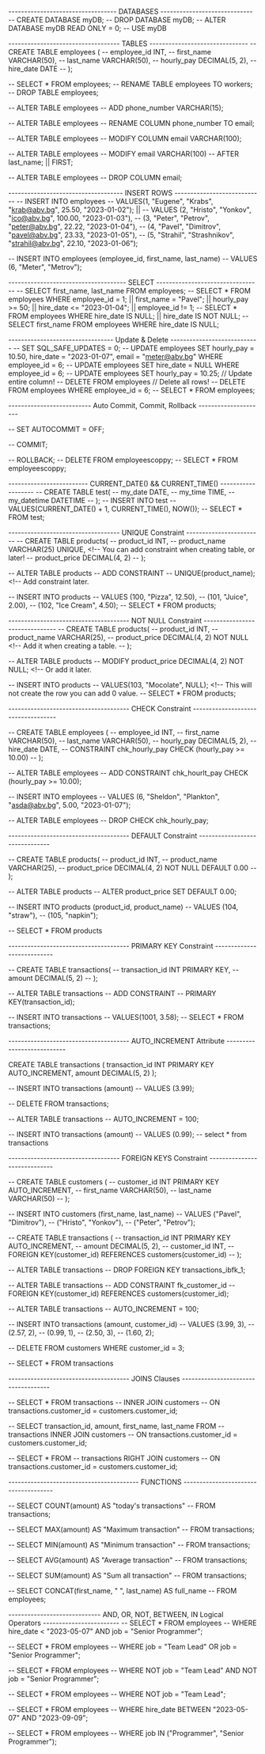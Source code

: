 ---------------------------------- DATABASES -----------------------------
-- CREATE DATABASE myDB;
-- DROP DATABASE myDB;
-- ALTER DATABASE myDB READ ONLY = 0;
-- USE myDB

----------------------------------- TABLES -------------------------------
-- CREATE TABLE employees (
-- 	employee_id INT,
--     first_name VARCHAR(50),
--     last_name VARCHAR(50),
--     hourly_pay DECIMAL(5, 2),
--     hire_date DATE
-- );

-- SELECT * FROM employees;
-- RENAME TABLE employees TO workers;
-- DROP TABLE employees;

-- ALTER TABLE employees
-- ADD phone_number VARCHAR(15);

-- ALTER TABLE employees
-- RENAME COLUMN phone_number TO email;

-- ALTER TABLE employees
-- MODIFY COLUMN email VARCHAR(100);

-- ALTER TABLE employees
-- MODIFY email VARCHAR(100)
-- AFTER last_name; || FIRST;

-- ALTER TABLE employees
-- DROP COLUMN email;

------------------------------------ INSERT ROWS ----------------------------
-- INSERT INTO employees
-- VALUES(1, "Eugene", "Krabs", "krab@abv.bg", 25.50, "2023-01-02"); ||
-- VALUES	(2, "Hristo", "Yonkov", "ico@abv.bg", 100.00, "2023-01-03"),
-- 		(3, "Peter", "Petrov", "peter@abv.bg", 22.22, "2023-01-04"), 
--         (4, "Pavel", "Dimitrov", "pavel@abv.bg", 23.33, "2023-01-05"),
--         (5, "Strahil", "Strashnikov", "strahil@abv.bg", 22.10, "2023-01-06");

-- INSERT INTO employees (employee_id, first_name, last_name)
-- VALUES (6, "Meter", "Metrov");

------------------------------------- SELECT ---------------------------------
-- SELECT first_name, last_name FROM employees;
-- SELECT * FROM employees WHERE employee_id = 1; || first_name = "Pavel"; || hourly_pay >= 50; || hire_date <= "2023-01-04"; || employee_id != 1;
-- SELECT * FROM employees WHERE hire_date IS NULL; || hire_date IS NOT NULL;
-- SELECT first_name FROM employees WHERE hire_date IS NULL;

--------------------------------- Update & Delete ----------------------------
-- SET SQL_SAFE_UPDATES = 0;
-- UPDATE employees SET hourly_pay = 10.50, hire_date = "2023-01-07", email = "meter@abv.bg" WHERE employee_id = 6;
-- UPDATE employees SET hire_date = NULL WHERE employee_id = 6;
-- UPDATE employees SET hourly_pay = 10.25; // Update entire column!
-- DELETE FROM employees // Delete all rows!
-- DELETE FROM employees WHERE employee_id = 6;
-- SELECT * FROM employees;

-------------------------- Auto Commit, Commit, Rollback ---------------------
<!-- // Default on. Manually create savepoint when we need! -->
-- SET AUTOCOMMIT = OFF;

<!-- // Creating a safepoint. -->
-- COMMIT;

<!-- // Load last savepoint. -->
-- ROLLBACK;
-- DELETE FROM employeescoppy;
-- SELECT * FROM employeescoppy;

------------------------- CURRENT_DATE() && CURRENT_TIME() -------------------
-- CREATE TABLE test(
-- 	   my_date DATE,
--     my_time TIME,
--     my_datetime DATETIME
-- );
-- INSERT INTO test
-- VALUES(CURRENT_DATE() + 1, CURRENT_TIME(), NOW());
-- SELECT * FROM test;

----------------------------------- UNIQUE Constraint ------------------------
-- CREATE TABLE products(
-- 		product_id INT,
-- 		product_name VARCHAR(25) UNIQUE, <!-- You can add constraint when creating table, or later!
--      product_price DECIMAL(4, 2)
-- );

-- ALTER TABLE products
-- ADD CONSTRAINT
-- UNIQUE(product_name); <!-- Add constraint later.

-- INSERT INTO products
-- VALUES  (100, "Pizza", 12.50),
-- 		(101, "Juice", 2.00), 
-- 		(102, "Ice Cream", 4.50);
-- SELECT * FROM products;

-------------------------------------- NOT NULL Constraint -------------------------------
-- CREATE TABLE products(
-- 		product_id INT,
-- 		product_name VARCHAR(25),
--      product_price DECIMAL(4, 2) NOT NULL <!-- Add it when creating a table.
-- );

-- ALTER TABLE products
-- MODIFY product_price DECIMAL(4, 2) NOT NULL; <!-- Or add it later.

-- INSERT INTO products
-- VALUES(103, "Mocolate", NULL); <!-- This will not create the row you can add 0 value.
-- SELECT * FROM products;

-------------------------------------- CHECK Constraint -----------------------------------
<!-- // - Add a check constraint when create table. -->
-- CREATE TABLE employees (
-- 	employee_id INT,
--     first_name VARCHAR(50),
--     last_name VARCHAR(50),
--     hourly_pay DECIMAL(5, 2),
--     hire_date DATE,
-- 	   CONSTRAINT chk_hourly_pay CHECK (hourly_pay  >= 10.00)
-- );

<!-- // - Insert CHECK constraint later in the table. -->
-- ALTER TABLE employees
-- ADD CONSTRAINT chk_hourlt_pay CHECK (hourly_pay  >= 10.00);

<!-- // This will throw check error. -->
-- INSERT INTO employees
-- VALUES (6, "Sheldon", "Plankton", "asda@abv.bg", 5.00, "2023-01-07");

<!-- // This will drop the check constraint! -->
-- ALTER TABLE employees
-- DROP CHECK chk_hourly_pay;

-------------------------------------- DEFAULT Constraint -------------------------------
<!-- // - Add a default constraint when create table. -->
-- CREATE TABLE products(
-- 		product_id INT,
-- 		product_name VARCHAR(25),
--      product_price DECIMAL(4, 2) NOT NULL DEFAULT 0.00
-- );

<!-- // - Add a DEFAULT constraint later in the table. -->
-- ALTER TABLE products
-- ALTER product_price SET DEFAULT 0.00;

-- INSERT INTO products (product_id, product_name)
-- VALUES  (104, "straw"),
-- 		   (105, "napkin");

-- SELECT * FROM products

-------------------------------------- PRIMARY KEY Constraint ---------------------------
<!-- // Commonly used as Unique identifier. The value can not be null and needs to be unique!
Adding a primary key when creating a table -->
-- CREATE TABLE transactions(
-- 	transaction_id INT PRIMARY KEY,
--     amount DECIMAL(5, 2)
-- );

<!-- // Adding a primary key to already existing tables. -->
-- ALTER TABLE transactions
-- ADD CONSTRAINT
-- PRIMARY KEY(transaction_id);

-- INSERT INTO transactions
-- VALUES(1001, 3.58);
-- SELECT * FROM transactions;

-------------------------------------- AUTO_INCREMENT Attribute ---------------------------
<!-- Can only be applied to column that has a key, and its uset to auto increment the column key.
Creating a primary key in table, by default is 1. -->
CREATE TABLE transactions (
	transaction_id INT PRIMARY KEY AUTO_INCREMENT,
    amount DECIMAL(5, 2)
);

-- INSERT INTO transactions (amount)
-- VALUES (3.99);

-- DELETE FROM transactions;

<!-- // Add different value for AUTO_INCREMENT. -->
-- ALTER TABLE transactions
-- AUTO_INCREMENT = 100;

<!-- // THis new value will start from 100! -->
-- INSERT INTO transactions (amount)
-- VALUES (0.99);
-- select * from transactions

----------------------------------- FOREIGN KEYS Constraint -----------------------------
<!-- Primary key from one table can be found into another table, using a foreign key
it establishes a link between two tables. Also prevent any actions wich will destroy the link
between tables. -->
-- CREATE TABLE customers (
-- 	customer_id INT PRIMARY KEY AUTO_INCREMENT,
--     first_name VARCHAR(50),
--     last_name VARCHAR(50)
-- );

-- INSERT INTO customers (first_name, last_name)
-- VALUES  ("Pavel", "Dimitrov"),
-- 		("Hristo", "Yonkov"),
--         ("Peter", "Petrov");

<!-- Create table with foreign key constraint. -->
-- CREATE TABLE transactions (
-- 	transaction_id INT PRIMARY KEY AUTO_INCREMENT,
--     amount DECIMAL(5, 2),
--     customer_id INT,
--     FOREIGN KEY(customer_id) REFERENCES customers(customer_id)
-- );

<!-- Drops foreign key constraint from a table. -->
-- ALTER TABLE transactions
-- DROP FOREIGN KEY transactions_ibfk_1;

<!-- Changing and adding later a new name to foreign key into table. -->
-- ALTER TABLE transactions
-- ADD CONSTRAINT fk_customer_id
-- FOREIGN KEY(customer_id) REFERENCES customers(customer_id);

<!-- Increase the number of foreign key. -->
-- ALTER TABLE transactions
-- AUTO_INCREMENT = 100;

-- INSERT INTO transactions (amount, customer_id)
-- VALUES  (3.99, 3),
-- 		(2.57, 2), 
--         (0.99, 1), 
--         (2.50, 3),
--         (1.60, 2);

<!-- You can`t delete when there is foreign key constraint -->
-- DELETE FROM customers WHERE customer_id = 3;

-- SELECT * FROM transactions

-------------------------------------- JOINS Clauses ------------------------------------
<!-- Joins are used to combine rows from two or more tables based on their related column
between them, such as FOREIGN KEY. They can be INER, LEFT and RIGHT joins. -->

<!-- Displays only mathed conditions. -->
-- SELECT * FROM transactions
-- INNER JOIN customers
-- ON transactions.customer_id = customers.customer_id;

<!-- Pick only columns that we need! -->
-- SELECT transaction_id, amount, first_name, last_name FROM 
-- transactions INNER JOIN customers
-- ON transactions.customer_id = customers.customer_id;

<!-- Example of RIGHT JOIN, same as left. Displays whole rows according to wich table are joined,
left or right. -->
-- SELECT * FROM 
-- transactions RIGHT JOIN customers
-- ON transactions.customer_id = customers.customer_id;

----------------------------------------- FUNCTIONS -------------------------------------
<!-- Calculate how many transactions are in the amount column. -->
-- SELECT COUNT(amount) AS "today's transactions"
-- FROM transactions;

<!-- Takes the maximum value in amount column. -->
-- SELECT MAX(amount) AS "Maximum transaction"
-- FROM transactions;

<!-- Takes the minimum value in amount column. -->
-- SELECT MIN(amount) AS "Minimum transaction"
-- FROM transactions;

<!-- Takes the average value in amount column. -->
-- SELECT AVG(amount) AS "Average transaction"
-- FROM transactions;

<!-- Sum all values in amount column. -->
-- SELECT SUM(amount) AS "Sum all transaction"
-- FROM transactions;

<!-- Concatenate two column values. -->
-- SELECT CONCAT(first_name, " ", last_name) AS full_name
-- FROM employees;

----------------------------- AND, OR, NOT, BETWEEN, IN Logical Operators ------------------------
-- SELECT * FROM employees
-- WHERE hire_date < "2023-05-07" AND job = "Senior Programmer";

-- SELECT * FROM employees
-- WHERE job = "Team Lead" OR job = "Senior Programmer";

-- SELECT * FROM employees
-- WHERE NOT job = "Team Lead" AND NOT job = "Senior Programmer";

-- SELECT * FROM employees
-- WHERE NOT job = "Team Lead";

-- SELECT * FROM employees
-- WHERE hire_date BETWEEN "2023-05-07" AND "2023-09-09";

-- SELECT * FROM employees
-- WHERE job IN ("Programmer", "Senior Programmer");